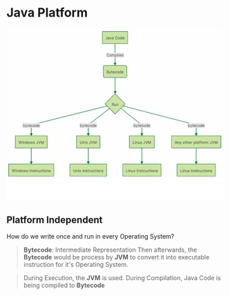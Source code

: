 # Java Platform

![How Java Works (Overview)](images/Java_Overview.png)

## Platform Independent

How do we write once and run in every Operating System?

> **Bytecode**: Intermediate Representation
Then afterwards, the **Bytecode** would be process by **JVM** to convert it into executable instruction for it's Operating System.

> During Execution, the **JVM** is used. During Compilation, Java Code is being compiled to **Bytecode**
